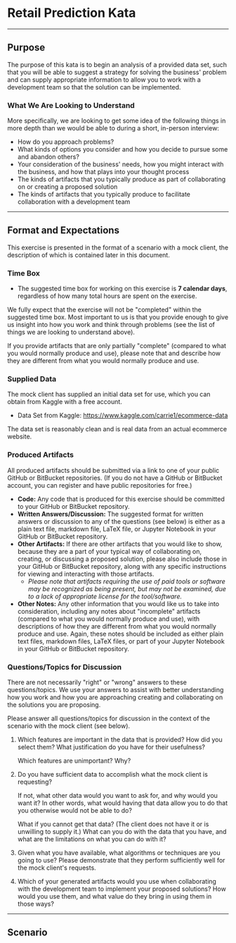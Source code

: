 # Retail Prediction Kata
---
## Purpose
The purpose of this kata is to begin an analysis of a provided data set, such
that you will be able to suggest a strategy for solving the business' problem
and can supply appropriate information to allow you to work with a development
team so that the solution can be implemented.

### What We Are Looking to Understand
More specifically, we are looking to get some idea of the following things in
more depth than we would be able to during a short, in-person interview:

* How do you approach problems?
* What kinds of options you consider and how you decide to pursue some and
  abandon others?
* Your consideration of the business' needs, how you might interact with the
  business, and how that plays into your thought process
* The kinds of artifacts that you typically produce as part of collaborating on
  or creating a proposed solution
* The kinds of artifacts that you typically produce to facilitate collaboration
  with a development team


---
## Format and Expectations
This exercise is presented in the format of a scenario with a mock client, the
description of which is contained later in this document.

### Time Box

* The suggested time box for working on this exercise is **7 calendar days**,
  regardless of how many total hours are spent on the exercise.

We fully expect that the exercise will not be "completed" within the
suggested time box.  Most important to us is that you provide enough to give
us insight into how you work and think through problems (see the list of
things we are looking to understand above).

If you provide artifacts that are only partially "complete" (compared to what
you would normally produce and use), please note that and describe how they are
different from what you would normally produce and use.

### Supplied Data
The mock client has supplied an initial data set for use, which you can obtain
from Kaggle with a free account.

* Data Set from Kaggle: https://www.kaggle.com/carrie1/ecommerce-data

The data set is reasonably clean and is real data from an actual ecommerce
website.

### Produced Artifacts
All produced artifacts should be submitted via a link to one of your public
GitHub or BitBucket repositories.  (If you do not have a GitHub or BitBucket
account, you can register and have public repositories for free.)

* **Code:**  Any code that is produced for this exercise should be committed
  to your GitHub or BitBucket repository.
* **Written Answers/Discussion:** The suggested format for written answers or
  discussion to any of the questions (see below) is either as a plain text file,
  markdown file, LaTeX file, or Jupyter Notebook in your GitHub or BitBucket
  repository.
* **Other Artifacts:**  If there are other artifacts that you would like to
  show, because they are a part of your typical way of collaborating on,
  creating, or discussing a proposed solution, please also include those in
  your GitHub or BitBucket repository, along with any specific instructions for
  viewing and interacting with those artifacts.
  * *Please note that artifacts requiring the use of paid tools or
    software may be recognized as being present, but may not be examined, due to
    a lack of appropriate license for the tool/software.*
* **Other Notes:**  Any other information that you would like us to take into
  consideration, including any notes about "incomplete" artifacts
  (compared to what you would normally produce and use), with descriptions of how
  they are different from what you would normally produce and use.  Again, these
  notes should be included as either plain text files, markdown files, LaTeX
  files, or part of your Jupyter Notebook in your GitHub or BitBucket repository.

### Questions/Topics for Discussion
There are not necessarily "right" or "wrong" answers to these questions/topics.
We use your answers to assist with better understanding how you work and how
you are approaching creating and collaborating on the solutions you are
proposing.

Please answer all questions/topics for discussion in the context of the
scenario with the mock client (see below).

1. Which features are important in the data that is provided? How did you
   select them?  What justification do you have for their usefulness?

   Which features are unimportant?  Why?

1. Do you have sufficient data to accomplish what the mock client is
   requesting?

   If not, what other data would you want to ask for, and why would you want
   it? In other words, what would having that data allow you to do that you
   otherwise would not be able to do?

   What if you cannot get that data? (The client does not have it or is
   unwilling to supply it.)  What can you do with the data that you
   have, and what are the limitations on what you can do with it?

1. Given what you have available, what algorithms or techniques are you
   going to use?  Please demonstrate that they perform sufficiently well for
   the mock client's requests.

1. Which of your generated artifacts would you use when collaborating with
   the development team to implement your proposed solutions?  How would you
   use them, and what value do they bring in using them in those ways?

---
## Scenario
